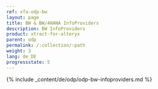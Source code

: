 ```yaml
---
ref: xfa-odp-bw
layout: page
title: BW & BW/4HANA InfoProviders
description: BW InfoProviders
product: xtract-for-alteryx
parent: odp
permalink: /:collection/:path
weight: 3
lang: de_DE
progressstate: 5
---
```



{% include _content/de/odp/odp-bw-infoproviders.md %} 